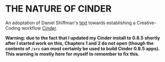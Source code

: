 # THE NATURE OF CINDER

An adoptation of Daniel Shiffman's [text](http://natureofcode.com/book) towards establishing a Creative-Coding workflow [Cinder](http://libcinder.org).

**Warning: due to the fact that I updated my Cinder install to 0.8.5 shortly after I started work on this, Chapters 1 and 2 do not open (though the contents of `/src` can most certainly be used to build Cinder 0.8.5 apps). This warning is mostly here for myself to remember to fix this.**
